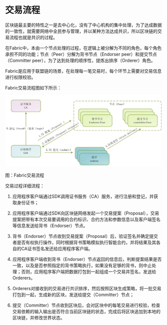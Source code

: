 # 交易流程

区块链最主要的特性之一是去中心化，没有了中心机构的集中处理，为了达成数据的一致性，就需要网络中全民参与管理，并以某种方法达成共识，所以区块链的交易流程也就是共识的过程。

在Fabric中，本由一个节点处理的过程，在逻辑上被分解为不同的角色，每个角色承担不同的功能；节点（Peer）分解为背书节点（Endorser peer）和提交节点（Committer peer），为了达到处理的顺序性，提炼出排序（Orderer）角色。

Fabric是应用于联盟链的场景，在处理每一笔交易时，每个环节上需要对交易信息进行权限校验。

Fabric交易流程图如下所示：

![003.jpg](003.jpg)

图：Fabric交易流程

交易过程详细流程：

1) 应用程序客户端通过SDK调用证书服务（CA）服务，进行注册和登记，并获取身份证书；

2) 应用程序客户端通过SDK向区块链网络发起一个交易提案（Proposal），交易提案把带有本次交易要调用的合约标识、合约方法和参数信息以及客户端签名等信息发送给背书（Endorser）节点。

3) 背书（Endorser）节点收到交易提案（Proposal）后，验证签名并确定提交者是否有权执行操作，同时根据背书策略模拟执行智能合约，并将结果及其各自的CA证书签名发还给应用程序客户端。

4) 应用程序客户端收到背书（Endorser）节点返回的信息后，判断提案结果是否一致，以及是否参照指定的背书策略执行，如果没有足够的背书，则中止处理；否则，应用程序客户端把数据打包到一起组成一个交易并签名，发送给Orderers。

5) Orderers对接收到的交易进行共识排序，然后按照区块生成策略，将一批交易打包到一起，生成新的区块，发送给提交（Committer）节点；

6) 提交（Committer）节点收到区块后，会对区块中的每笔交易进行校验，检查交易依赖的输入输出是否符合当前区块链的状态，完成后将区块追加到本地的区块链，并修改世界状态。